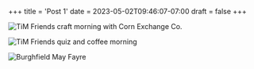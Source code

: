 +++
title = 'Post 1'
date = 2023-05-02T09:46:07-07:00
draft = false
+++

![](/images/img-0382.jpg "TiM Friends craft morning with Corn Exchange  Co.")

![](/images/img-2934.jpg "TiM Friends quiz and coffee morning")

![](/images/img-0793.jpg "Burghfield May  Fayre")
